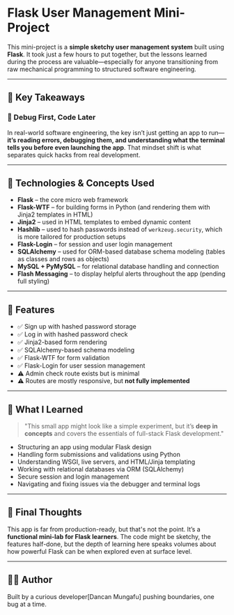 # Flask User Management Mini-Project

This mini-project is a **simple sketchy user management system** built using **Flask**. It took just a few hours to put together, but the lessons learned during the process are valuable—especially for anyone transitioning from raw mechanical programming to structured software engineering.

---

## 🚀 Key Takeaways

### 🐞 Debug First, Code Later
In real-world software engineering, the key isn’t just getting an app to run—**it’s reading errors, debugging them, and understanding what the terminal tells you before even launching the app**. That mindset shift is what separates quick hacks from real development.

---

## 🧩 Technologies & Concepts Used

- **Flask** – the core micro web framework
- **Flask-WTF** – for building forms in Python (and rendering them with Jinja2 templates in HTML)
- **Jinja2** – used in HTML templates to embed dynamic content
- **Hashlib** – used to hash passwords instead of `werkzeug.security`, which is more tailored for production setups
- **Flask-Login** – for session and user login management
- **SQLAlchemy** – used for ORM-based database schema modeling (tables as classes and rows as objects)
- **MySQL + PyMySQL** – for relational database handling and connection
- **Flash Messaging** – to display helpful alerts throughout the app (pending full styling)

---

## 📝 Features

- ✅ Sign up with hashed password storage  
- ✅ Log in with hashed password check  
- ✅ Jinja2-based form rendering  
- ✅ SQLAlchemy-based schema modeling  
- ✅ Flask-WTF for form validation  
- ✅ Flask-Login for user session management  
- ⚠️ Admin check route exists but is minimal  
- ⚠️ Routes are mostly responsive, but **not fully implemented**

---

## 🧠 What I Learned

> "This small app might look like a simple experiment, but it’s **deep in concepts** and covers the essentials of full-stack Flask development."

- Structuring an app using modular Flask design
- Handling form submissions and validations using Python
- Understanding WSGI, live servers, and HTML/Jinja templating
- Working with relational databases via ORM (SQLAlchemy)
- Secure session and login management
- Navigating and fixing issues via the debugger and terminal logs

---

## 📌 Final Thoughts

This app is far from production-ready, but that's not the point. It’s a **functional mini-lab for Flask learners**. The code might be sketchy, the features half-done, but the depth of learning here speaks volumes about how powerful Flask can be when explored even at surface level.

---

## 👨‍💻 Author

Built by a curious developer[Dancan Mungafu] pushing boundaries, one bug at a time.

